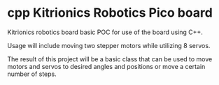 # cpp Kitrionics Robotics Pico board

Kitrionics robotics board basic POC for use of the board using C++.

Usage will include moving two stepper motors while utilizing 8 servos.

The result of this project will be a basic class that can be used to move motors and servos to desired angles and positions or move a certain number of steps.

